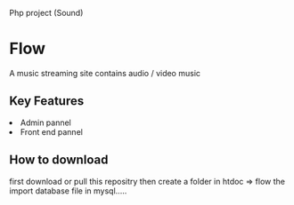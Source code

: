 Php project (Sound)

# Flow
A music streaming site contains audio / video music

<h2>Key Features</h2>
<li>Admin pannel</li>
<li>Front end pannel</li>


<h2>How to download</h2>
<p>first download or pull this repositry then create a folder in htdoc => flow the import database file in mysql.....</p>

